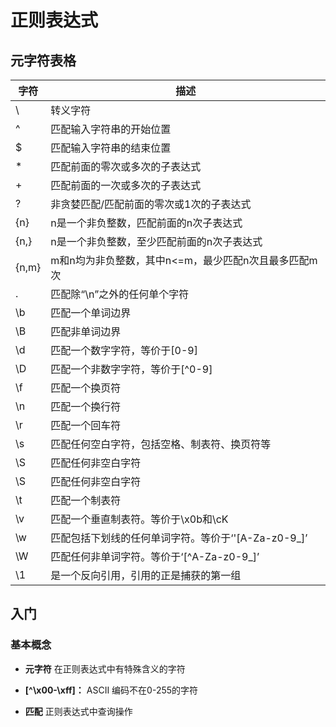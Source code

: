 # 正则表达式

## 元字符表格

| 字符        | 描述    |
| --------   | -----|   
| \        | 转义字符      |
| ^        | 匹配输入字符串的开始位置  |
| $        | 匹配输入字符串的结束位置      |
| *        | 匹配前面的零次或多次的子表达式      |
| +        | 匹配前面的一次或多次的子表达式      |
| ?        | 非贪婪匹配/匹配前面的零次或1次的子表达式      |
| {n}      | n是一个非负整数，匹配前面的n次子表达式      |
| {n,}     | n是一个非负整数，至少匹配前面的n次子表达式      |
| {n,m}    | m和n均为非负整数，其中n<=m，最少匹配n次且最多匹配m次      |
| .        | 匹配除“\n”之外的任何单个字符      |
| \b       | 匹配一个单词边界      |
| \B       | 匹配非单词边界      |
| \d       | 匹配一个数字字符，等价于[0-9]      |
| \D       | 匹配一个非数字字符，等价于[^0-9]      |
| \f       | 匹配一个换页符      |
| \n       | 匹配一个换行符      |
| \r       | 匹配一个回车符      |
| \s       | 匹配任何空白字符，包括空格、制表符、换页符等      |
| \S       | 匹配任何非空白字符      |
| \S       | 匹配任何非空白字符      |
| \t       | 匹配一个制表符      |
| \v       | 匹配一个垂直制表符。等价于\x0b和\cK      |
| \w       | 匹配包括下划线的任何单词字符。等价于‘'[A-Za-z0-9_]’      |
| \W       | 匹配任何非单词字符。等价于‘[^A-Za-z0-9_]’      |
| \1       | 是一个反向引用，引用的正是捕获的第一组      |

## 入门

### 基本概念
* **元字符** 
    在正则表达式中有特殊含义的字符
* **[^\x00-\xff]：** 
ASCII 编码不在0-255的字符

* **匹配** 正则表达式中查询操作

### 


